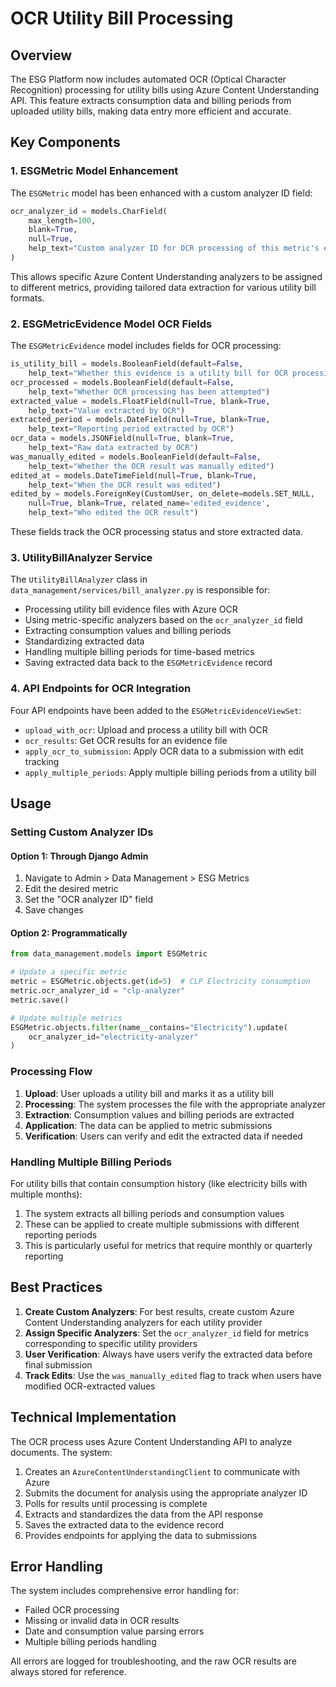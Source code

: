 # OCR Utility Bill Processing

## Overview

The ESG Platform now includes automated OCR (Optical Character Recognition) processing for utility bills using Azure Content Understanding API. This feature extracts consumption data and billing periods from uploaded utility bills, making data entry more efficient and accurate.

## Key Components

### 1. ESGMetric Model Enhancement

The `ESGMetric` model has been enhanced with a custom analyzer ID field:

```python
ocr_analyzer_id = models.CharField(
    max_length=100, 
    blank=True, 
    null=True,
    help_text="Custom analyzer ID for OCR processing of this metric's evidence"
)
```

This allows specific Azure Content Understanding analyzers to be assigned to different metrics, providing tailored data extraction for various utility bill formats.

### 2. ESGMetricEvidence Model OCR Fields

The `ESGMetricEvidence` model includes fields for OCR processing:

```python
is_utility_bill = models.BooleanField(default=False, 
    help_text="Whether this evidence is a utility bill for OCR processing")
ocr_processed = models.BooleanField(default=False, 
    help_text="Whether OCR processing has been attempted")
extracted_value = models.FloatField(null=True, blank=True, 
    help_text="Value extracted by OCR")
extracted_period = models.DateField(null=True, blank=True, 
    help_text="Reporting period extracted by OCR")
ocr_data = models.JSONField(null=True, blank=True, 
    help_text="Raw data extracted by OCR")
was_manually_edited = models.BooleanField(default=False, 
    help_text="Whether the OCR result was manually edited")
edited_at = models.DateTimeField(null=True, blank=True, 
    help_text="When the OCR result was edited")
edited_by = models.ForeignKey(CustomUser, on_delete=models.SET_NULL, 
    null=True, blank=True, related_name='edited_evidence', 
    help_text="Who edited the OCR result")
```

These fields track the OCR processing status and store extracted data.

### 3. UtilityBillAnalyzer Service

The `UtilityBillAnalyzer` class in `data_management/services/bill_analyzer.py` is responsible for:

- Processing utility bill evidence files with Azure OCR
- Using metric-specific analyzers based on the `ocr_analyzer_id` field
- Extracting consumption values and billing periods
- Standardizing extracted data
- Handling multiple billing periods for time-based metrics
- Saving extracted data back to the `ESGMetricEvidence` record

### 4. API Endpoints for OCR Integration

Four API endpoints have been added to the `ESGMetricEvidenceViewSet`:

- `upload_with_ocr`: Upload and process a utility bill with OCR
- `ocr_results`: Get OCR results for an evidence file
- `apply_ocr_to_submission`: Apply OCR data to a submission with edit tracking
- `apply_multiple_periods`: Apply multiple billing periods from a utility bill

## Usage

### Setting Custom Analyzer IDs

#### Option 1: Through Django Admin
1. Navigate to Admin > Data Management > ESG Metrics
2. Edit the desired metric
3. Set the "OCR analyzer ID" field
4. Save changes

#### Option 2: Programmatically
```python
from data_management.models import ESGMetric

# Update a specific metric
metric = ESGMetric.objects.get(id=5)  # CLP Electricity consumption
metric.ocr_analyzer_id = "clp-analyzer"
metric.save()

# Update multiple metrics
ESGMetric.objects.filter(name__contains="Electricity").update(
    ocr_analyzer_id="electricity-analyzer"
)
```

### Processing Flow

1. **Upload**: User uploads a utility bill and marks it as a utility bill
2. **Processing**: The system processes the file with the appropriate analyzer
3. **Extraction**: Consumption values and billing periods are extracted
4. **Application**: The data can be applied to metric submissions
5. **Verification**: Users can verify and edit the extracted data if needed

### Handling Multiple Billing Periods

For utility bills that contain consumption history (like electricity bills with multiple months):

1. The system extracts all billing periods and consumption values
2. These can be applied to create multiple submissions with different reporting periods
3. This is particularly useful for metrics that require monthly or quarterly reporting

## Best Practices

1. **Create Custom Analyzers**: For best results, create custom Azure Content Understanding analyzers for each utility provider
2. **Assign Specific Analyzers**: Set the `ocr_analyzer_id` field for metrics corresponding to specific utility providers
3. **User Verification**: Always have users verify the extracted data before final submission
4. **Track Edits**: Use the `was_manually_edited` flag to track when users have modified OCR-extracted values

## Technical Implementation

The OCR process uses Azure Content Understanding API to analyze documents. The system:

1. Creates an `AzureContentUnderstandingClient` to communicate with Azure
2. Submits the document for analysis using the appropriate analyzer ID
3. Polls for results until processing is complete
4. Extracts and standardizes the data from the API response
5. Saves the extracted data to the evidence record
6. Provides endpoints for applying the data to submissions

## Error Handling

The system includes comprehensive error handling for:
- Failed OCR processing
- Missing or invalid data in OCR results
- Date and consumption value parsing errors
- Multiple billing periods handling

All errors are logged for troubleshooting, and the raw OCR results are always stored for reference. 